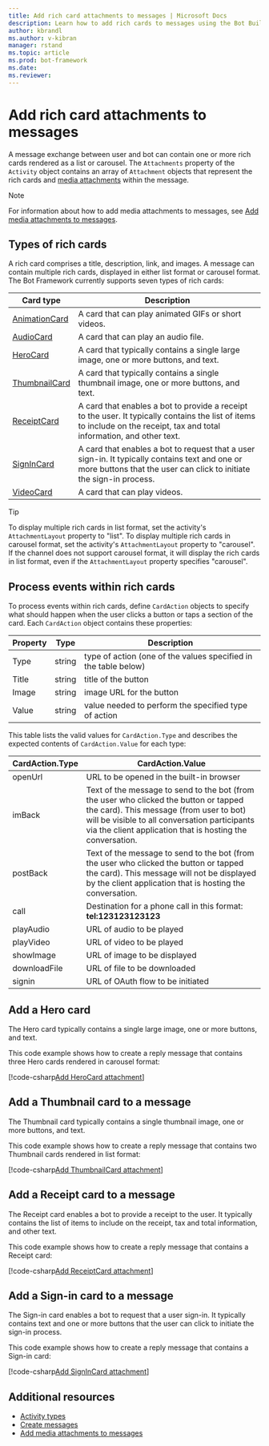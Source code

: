 ```yaml
---
title: Add rich card attachments to messages | Microsoft Docs
description: Learn how to add rich cards to messages using the Bot Builder SDK for .NET.
author: kbrandl
ms.author: v-kibran
manager: rstand
ms.topic: article
ms.prod: bot-framework
ms.date: 
ms.reviewer:
---
```


# Add rich card attachments to messages

A message exchange between user and bot can contain one or more rich cards rendered as a list or carousel. 
The `Attachments` property of the `Activity` object contains an array of `Attachment` objects that represent the rich cards and [media attachments](~/dotnet/bot-builder-dotnet-add-media-attachments.md) within the message. 

> [!NOTE]
> For information about how to add media attachments to messages, see 
> [Add media attachments to messages](~/dotnet/bot-builder-dotnet-add-media-attachments.md).

## Types of rich cards

A rich card comprises a title, description, link, and images. 
A message can contain multiple rich cards, displayed in either list format or carousel format.
The Bot Framework currently supports seven types of rich cards: 

| Card type | Description |
|----|----|
| [AnimationCard][animationCard] | A card that can play animated GIFs or short videos. |
| [AudioCard][audioCard] | A card that can play an audio file. |
| [HeroCard][heroCard] | A card that typically contains a single large image, one or more buttons, and text. |
| [ThumbnailCard][thumbnailCard] | A card that typically contains a single thumbnail image, one or more buttons, and text. |
| [ReceiptCard][receiptCard] | A card that enables a bot to provide a receipt to the user. It typically contains the list of items to include on the receipt, tax and total information, and other text. |
| [SignInCard][signinCard] | A card that enables a bot to request that a user sign-in. It typically contains text and one or more buttons that the user can click to initiate the sign-in process. |
| [VideoCard][videoCard] | A card that can play videos. |

> [!TIP]
> To display multiple rich cards in list format, set the activity's `AttachmentLayout` property to "list". 
> To display multiple rich cards in carousel format, set the activity's `AttachmentLayout` property to "carousel". 
> If the channel does not support carousel format, it will display the rich cards in list format, even if the `AttachmentLayout` property specifies "carousel".

## Process events within rich cards

To process events within rich cards, define `CardAction` objects to specify what should happen when the user clicks a button or taps a section of the card. Each `CardAction` object contains these properties:

| Property | Type | Description | 
|----|----|----|
| Type | string | type of action (one of the values specified in the table below) |
| Title | string | title of the button |
| Image | string | image URL for the button |
| Value | string | value needed to perform the specified type of action |

This table lists the valid values for `CardAction.Type` and describes 
the expected contents of `CardAction.Value` for each type:

| CardAction.Type | CardAction.Value | 
|----|----|
| openUrl | URL to be opened in the built-in browser |
| imBack | Text of the message to send to the bot (from the user who clicked the button or tapped the card). This message (from user to bot) will be visible to all conversation participants via the client application that is hosting the conversation. |
| postBack | Text of the message to send to the bot (from the user who clicked the button or tapped the card). This message will not be displayed by the client application that is hosting the conversation. |
| call | Destination for a phone call in this format: **tel:123123123123** |
| playAudio | URL of audio to be played |
| playVideo | URL of video to be played |
| showImage | URL of image to be displayed |
| downloadFile | URL of file to be downloaded |
| signin | URL of OAuth flow to be initiated |

## Add a Hero card

The Hero card typically contains a single large image, one or more buttons, and text. 

This code example shows how to create a reply message that contains three Hero cards rendered in carousel format: 

[!code-csharp[Add HeroCard attachment](~/includes/code/dotnet-add-attachments.cs#addHeroCardAttachment)]

## Add a Thumbnail card to a message

The Thumbnail card typically contains a single thumbnail image, one or more buttons, and text. 

This code example shows how to create a reply message that contains two Thumbnail cards rendered in list format: 

[!code-csharp[Add ThumbnailCard attachment](~/includes/code/dotnet-add-attachments.cs#addThumbnailCardAttachment)]

## Add a Receipt card to a message

The Receipt card enables a bot to provide a receipt to the user. 
It typically contains the list of items to include on the receipt, tax and total information, and other text. 

This code example shows how to create a reply message that contains a Receipt card: 

[!code-csharp[Add ReceiptCard attachment](~/includes/code/dotnet-add-attachments.cs#addReceiptCardAttachment)]

## Add a Sign-in card to a message

The Sign-in card enables a bot to request that a user sign-in. 
It typically contains text and one or more buttons that the user can click to initiate the sign-in process. 

This code example shows how to create a reply message that contains a Sign-in card:

[!code-csharp[Add SignInCard attachment](~/includes/code/dotnet-add-attachments.cs#addSignInCardAttachment)]

## Additional resources

- [Activity types](~/dotnet/bot-builder-dotnet-activities.md)
- [Create messages](~/dotnet/bot-builder-dotnet-create-messages.md)
- [Add media attachments to messages](~/dotnet/bot-builder-dotnet-add-media-attachments.md)

[animationCard]: https://docs.botframework.com/en-us/csharp/builder/sdkreference/d9/d78/class_microsoft_1_1_bot_1_1_connector_1_1_animation_card.html

[audioCard]: https://docs.botframework.com/en-us/csharp/builder/sdkreference/db/d71/class_microsoft_1_1_bot_1_1_connector_1_1_audio_card.html 

[heroCard]: https://docs.botframework.com/en-us/csharp/builder/sdkreference/d4/dab/class_microsoft_1_1_bot_1_1_connector_1_1_hero_card.html 

[thumbnailCard]: https://docs.botframework.com/en-us/csharp/builder/sdkreference/da/da6/class_microsoft_1_1_bot_1_1_connector_1_1_thumbnail_card.html 

[receiptCard]: https://docs.botframework.com/en-us/csharp/builder/sdkreference/d0/df9/class_microsoft_1_1_bot_1_1_connector_1_1_receipt_card.html 

[signinCard]: https://docs.botframework.com/en-us/csharp/builder/sdkreference/dc/d03/class_microsoft_1_1_bot_1_1_connector_1_1_signin_card.html 

[videoCard]: https://docs.botframework.com/en-us/csharp/builder/sdkreference/d6/da6/class_microsoft_1_1_bot_1_1_connector_1_1_video_card.html
